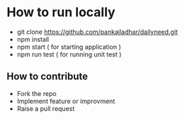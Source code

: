 # How to run locally

* git clone https://github.com/pankajladhar/dailyneed.git
* npm install
* npm start ( for starting application )
* npm run test ( for running unit test )

## How to contribute

* Fork the repo
* Implement feature or improvment
* Raise a pull request
